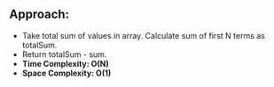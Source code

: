 ## Approach:
* Take total sum of values in array. Calculate sum of first N terms as totalSum.
* Return totalSum - sum.
​
* **Time Complexity: O(N)**
* **Space Complexity: O(1)**